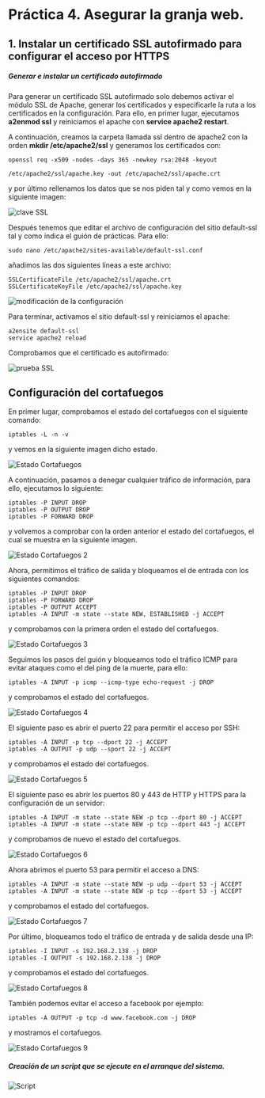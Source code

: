 # Práctica 4. Asegurar la granja web. #

## 1. Instalar un certificado SSL autofirmado para configurar el acceso por HTTPS ##

##### Generar e instalar un certificado autofirmado #####

Para generar un certificado SSL autofirmado solo debemos activar el módulo SSL de Apache, generar los certificados y especificarle la ruta a los certificados en la configuración. 
Para ello, en primer lugar, ejecutamos **a2enmod ssl** y reiniciamos el apache con **service apache2 restart**.

A continuación, creamos la carpeta llamada ssl dentro de apache2 con la orden **mkdir /etc/apache2/ssl** y generamos los certificados con:
	
	openssl req -x509 -nodes -days 365 -newkey rsa:2048 -keyout 
	
	/etc/apache2/ssl/apache.key -out /etc/apache2/ssl/apache.crt

y por último rellenamos los datos que se nos piden tal y como vemos en la siguiente imagen:

![clave SSL](https://github.com/inmacoboa/SWAP1617/blob/master/Practica4/imagenes/claveSSL.png)

Después tenemos que editar el archivo de configuración del sitio default-ssl tal y como indica el guión de prácticas. Para ello:

	sudo nano /etc/apache2/sites-available/default-ssl.conf

añadimos las dos siguientes líneas a este archivo:

	SSLCertificateFile /etc/apache2/ssl/apache.crt
	SSLCertificateKeyFile /etc/apache2/ssl/apache.key

![modificación de la configuración](https://github.com/inmacoboa/SWAP1617/blob/master/Practica4/imagenes/modConf.png)

Para terminar, activamos el sitio default-ssl y reiniciamos el apache:

	a2ensite default-ssl
	service apache2 reload

Comprobamos que el certificado es autofirmado:

![prueba SSL](https://github.com/inmacoboa/SWAP1617/blob/master/Practica4/imagenes/pruebaSSL.png)

## Configuración del cortafuegos ##

En primer lugar, comprobamos el estado del cortafuegos con el siguiente comando:

	iptables -L -n -v

y vemos en la siguiente imagen dicho estado.

![Estado Cortafuegos](https://github.com/inmacoboa/SWAP1617/blob/master/Practica4/imagenes/estadoCortafuegos.png)

A continuación, pasamos a denegar cualquier tráfico de información, para ello, ejecutamos lo siguiente:

	iptables -P INPUT DROP
	iptables -P OUTPUT DROP
	iptables -P FORWARD DROP

y volvemos a comprobar con la orden anterior el estado del cortafuegos, el cual se muestra en la siguiente imagen.

![Estado Cortafuegos 2](https://github.com/inmacoboa/SWAP1617/blob/master/Practica4/imagenes/estadoCortafuegos2.png)

Ahora, permitimos el tráfico de salida y bloqueamos el de entrada con los siguientes comandos:

	iptables -P INPUT DROP
	iptables -P FORWARD DROP
	iptables -P OUTPUT ACCEPT
	iptables -A INPUT -m state --state NEW, ESTABLISHED -j ACCEPT 

y comprobamos con la primera orden el estado del cortafuegos.

![Estado Cortafuegos 3](https://github.com/inmacoboa/SWAP1617/blob/master/Practica4/imagenes/estadoCortafuegos3.png)

Seguimos los pasos del guión y bloqueamos todo el tráfico ICMP para evitar ataques como el del ping de la muerte, para ello:

	iptables -A INPUT -p icmp --icmp-type echo-request -j DROP

y comprobamos el estado del cortafuegos.

![Estado Cortafuegos 4](https://github.com/inmacoboa/SWAP1617/blob/master/Practica4/imagenes/estadoCortafuegos4.png)

El siguiente paso es abrir el puerto 22 para permitir el acceso por SSH:

	iptables -A INPUT -p tcp --dport 22 -j ACCEPT
	iptables -A OUTPUT -p udp --sport 22 -j ACCEPT

y comprobamos el estado del cortafuegos.

![Estado Cortafuegos 5](https://github.com/inmacoboa/SWAP1617/blob/master/Practica4/imagenes/estadoCortafuegos5.png)

El siguiente paso es abrir los puertos 80 y 443 de HTTP y HTTPS para la configuración de un servidor:

	iptables -A INPUT -m state --state NEW -p tcp --dport 80 -j ACCEPT
	iptables -A INPUT -m state --state NEW -p tcp --dport 443 -j ACCEPT

y comprobamos de nuevo el estado del cortafuegos.

![Estado Cortafuegos 6](https://github.com/inmacoboa/SWAP1617/blob/master/Practica4/imagenes/estadoCortafuegos6.png)

Ahora abrimos el puerto 53 para permitir el acceso a DNS:

	iptables -A INPUT -m state --state NEW -p udp --dport 53 -j ACCEPT
	iptables -A INPUT -m state --state NEW -p tcp --dport 53 -j ACCEPT 

y comprobamos el estado del cortafuegos.

![Estado Cortafuegos 7](https://github.com/inmacoboa/SWAP1617/blob/master/Practica4/imagenes/estadoCortafuegos7.png)

Por último, bloqueamos todo el tráfico de entrada y de salida desde una IP:

	iptables -I INPUT -s 192.168.2.138 -j DROP
	iptables -I OUTPUT -s 192.168.2.138 -j DROP

y comprobamos el estado del cortafuegos.

![Estado Cortafuegos 8](https://github.com/inmacoboa/SWAP1617/blob/master/Practica4/imagenes/estadoCortafuegos8.png)

También podemos evitar el acceso a facebook por ejemplo:

	iptables -A OUTPUT -p tcp -d www.facebook.com -j DROP

y mostramos el cortafuegos.

![Estado Cortafuegos 9](https://github.com/inmacoboa/SWAP1617/blob/master/Practica4/imagenes/estadoCortafuegos9.png)

##### Creación de un script que se ejecute en el arranque del sistema. #####

![Script](https://github.com/inmacoboa/SWAP1617/blob/master/Practica4/imagenes/scriptmodificado.png)
 